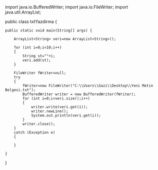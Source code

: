 import java.io.BufferedWriter;
import java.io.FileWriter;
import java.util.ArrayList;

public class txtYazdirma {

	public static void main(String[] args) {
		
		ArrayList<String> veri=new ArrayList<String>();
		
		for (int i=0;i<10;i++)
		{
			String st=""+i;
			veri.add(st);
		}
		
		FileWriter fWriter=null;
		try
		{
			fWriter=new FileWriter("C:\\Users\\Gazi\\Desktop\\Yeni Metin Belgesi.txt");
			BufferedWriter writer = new BufferedWriter(fWriter);
			for (int i=0;i<veri.size();i++)
			{
				writer.write(veri.get(i));
				writer.newLine();
				System.out.println(veri.get(i));
			}
			writer.close();
		}
		catch (Exception e)
		{
		
		}
		
	}

}
